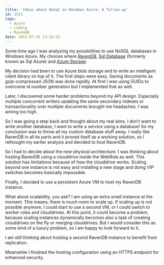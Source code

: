 ```yaml
---
title: 'Ideas about NoSql on Windows Azure: A follow-up'
id: 1521
tags:
  - Azure
  - coding
  - RavenDB
date: 2012-07-25 23:32:52
---
```


Some time ago I was analyzing my possibilities to use NoSQL databases in Windows Azure. My choices where [RavenDB](https://fabse.net/blog/2011/07/13/ideas-about-nosql-on-windows-azure-ravendb/), [Sql Database](https://fabse.net/blog/2011/07/14/ideas-about-nosql-on-windows-azure-sql-azure/) (formerly known as Sql Azure) and [Azure Storage](https://fabse.net/blog/2011/08/02/ideas-about-nosql-on-windows-azure-azure-storage/).

My decision had been to use Azure blob storage and to write an intelligent client library on top of it. The first steps were easy. Saving documents as gzip-compressed JSON was done rapidly. At first I was using GUIDs to overcome id number generation but I implemented that as well.

Later, I discovered some harder problems beyond my API design. Especially multiple concurrent writers updating the same secondary indexes or transactionality over multiple documents brought me headaches. I was aiming too high.

So I was going a step back and thought about my real aims. I don’t want to write another database, I want to write a service using a database! So my conclusion was to throw all my custom database stuff away. I really like RavenDB in all its parts and it proved itself as a working solution, so I rethought my earlier analysis and decided to host RavenDB.

So I had to decide about the new physical architecture. I was thinking about hosting RavenDB using a clouddrive inside the WebRole as well. This solution has limitations because of how the clouddrive works. Scaling beyond one instance is not easy and installing a new stage and doing VIP switches becomes basically impossible.

Finally, I decided to use a persistent Azure VM to host my RavenDB instance.

What about scalability, you ask? I am using an extra small instance at the moment. This means, there is much room to scale up. If scaling up is not possible anymore, I could start to use a second VM, or I could switch to worker roles and clouddrives. At this point, it could become a problem, because scaling instances dynamically becomes also a task of creating clouddrives on the fly or merging clouddrives. But I would consider this as some kind of a luxury problem, so I am happy to look forward to it.

I am still thinking about hosting a second RavenDB instance to benefit from replication.

Meanwhile I finished the hosting configuration using an HTTPS endpoint for enhanced security.